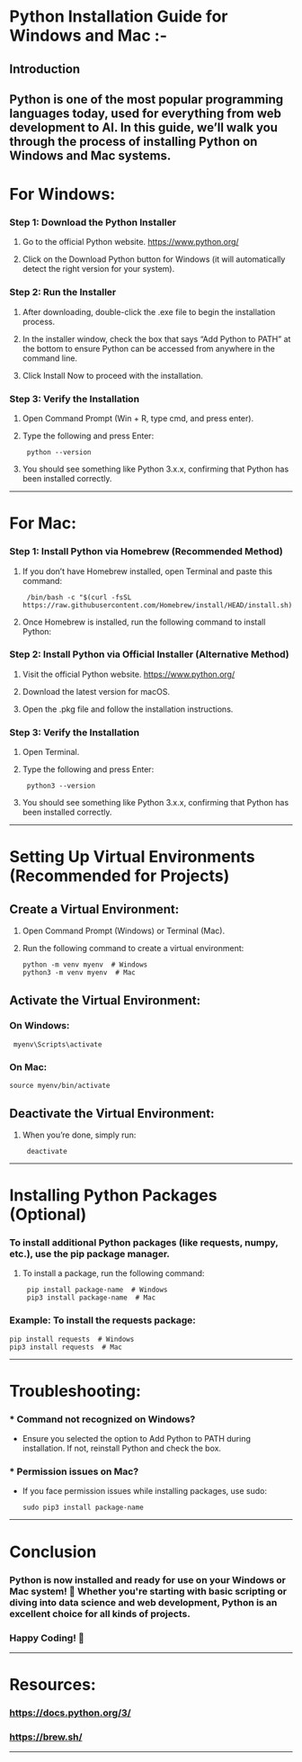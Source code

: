 # Python Installation Guide for Windows and Mac :- 

## Introduction

Python is one of the most popular programming languages today, used for everything from web development to AI. In this guide, we’ll walk you through the process of installing Python on Windows and Mac systems.
-

# For Windows:


### Step 1:  Download the Python Installer

1. Go to the official Python website. https://www.python.org/

2. Click on the Download Python button for Windows (it will automatically detect the right version for your system).

### Step 2:  Run the Installer

1. After downloading, double-click the .exe file to begin the installation process.

2. In the installer window, check the box that says “Add Python to PATH” at the bottom to ensure Python can be accessed from anywhere in the command line.

3. Click Install Now to proceed with the installation.

### Step 3: Verify the Installation

1. Open Command Prompt (Win + R, type cmd, and press enter).

2. Type the following and press Enter:

        python --version

3. You should see something like Python 3.x.x, confirming that Python has been installed correctly.

---------------------------------------------------------------------------------------------------------------------------------------------------------------------------------------------------------------------

# For Mac:

### Step 1: Install Python via Homebrew (Recommended Method)

1. If you don’t have Homebrew installed, open Terminal and paste this command:

        /bin/bash -c "$(curl -fsSL https://raw.githubusercontent.com/Homebrew/install/HEAD/install.sh)"

2. Once Homebrew is installed, run the following command to install Python:

### Step 2: Install Python via Official Installer (Alternative Method)

1. Visit the official Python website. https://www.python.org/

2. Download the latest version for macOS.

3. Open the .pkg file and follow the installation instructions.

### Step 3: Verify the Installation

1. Open Terminal.

2. Type the following and press Enter:

        python3 --version

3. You should see something like Python 3.x.x, confirming that Python has been installed correctly.

---------------------------------------------------------------------------------------------------------------------------------------------------------------------------------------------------------------------

# Setting Up Virtual Environments (Recommended for Projects)

## Create a Virtual Environment:

1. Open Command Prompt (Windows) or Terminal (Mac).

2. Run the following command to create a virtual environment:

       python -m venv myenv  # Windows
       python3 -m venv myenv  # Mac

## Activate the Virtual Environment:

### On Windows:

     myenv\Scripts\activate

### On Mac:

    source myenv/bin/activate

## Deactivate the Virtual Environment:

1. When you’re done, simply run:

        deactivate

---------------------------------------------------------------------------------------------------------------------------------------------------------------------------------------------------------------------

# Installing Python Packages (Optional)

### To install additional Python packages (like requests, numpy, etc.), use the pip package manager.

1. To install a package, run the following command:

        pip install package-name  # Windows 
        pip3 install package-name  # Mac

### Example: To install the requests package:

    pip install requests  # Windows
    pip3 install requests  # Mac

---------------------------------------------------------------------------------------------------------------------------------------------------------------------------------------------------------------------

# Troubleshooting:

### * Command not recognized on Windows?

  * Ensure you selected the option to Add Python to PATH during installation. If not, reinstall Python and check the box.

### * Permission issues on Mac?
  
  * If you face permission issues while installing packages, use sudo:
 
        sudo pip3 install package-name

---------------------------------------------------------------------------------------------------------------------------------------------------------------------------------------------------------------------

# Conclusion

### Python is now installed and ready for use on your Windows or Mac system! 🎉 Whether you're starting with basic scripting or diving into data science and web development, Python is an excellent choice for all kinds of projects.

### Happy Coding! 🚀

---------------------------------------------------------------------------------------------------------------------------------------------------------------------------------------------------------------------

# Resources:

###  https://docs.python.org/3/
###  https://brew.sh/

---------------------------------------------------------------------------------------------------------------------------------------------------------------------------------------------------------------------







 
